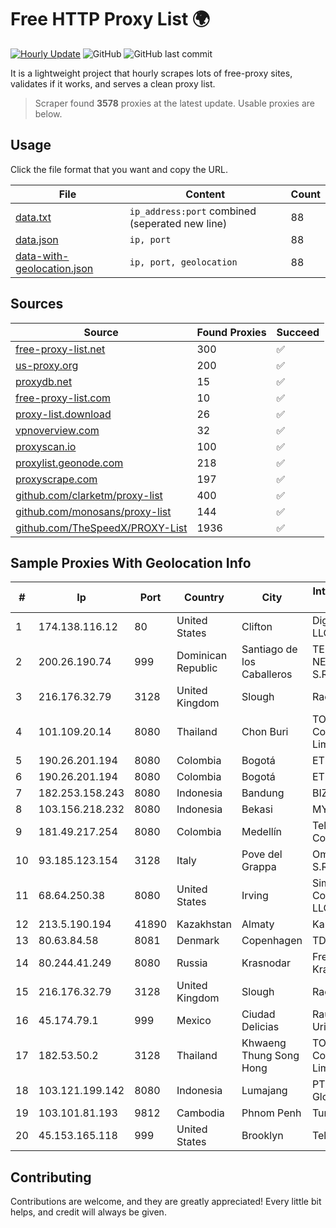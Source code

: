 
# Free HTTP Proxy List 🌍

[![Hourly Update](https://github.com/mertguvencli/http-proxy-list/actions/workflows/main.yml/badge.svg?branch=main)](https://github.com/mertguvencli/http-proxy-list/actions/workflows/main.yml)
![GitHub](https://img.shields.io/github/license/mertguvencli/http-proxy-list)
![GitHub last commit](https://img.shields.io/github/last-commit/mertguvencli/http-proxy-list)

It is a lightweight project that hourly scrapes lots of free-proxy sites, validates if it works, and serves a clean proxy list.


> Scraper found **3578** proxies at the latest update. Usable proxies are below.

## Usage

Click the file format that you want and copy the URL.


|File|Content|Count|
|----|-------|-----|
|[data.txt](https://raw.githubusercontent.com/mertguvencli/http-proxy-list/main/proxy-list/data.txt)|`ip_address:port` combined (seperated new line)|88|
|[data.json](https://raw.githubusercontent.com/mertguvencli/http-proxy-list/main/proxy-list/data.json)|`ip, port`|88|
|[data-with-geolocation.json](https://raw.githubusercontent.com/mertguvencli/http-proxy-list/main/proxy-list/data-with-geolocation.json)|`ip, port, geolocation`|88|

## Sources

|Source|Found Proxies|Succeed|
|------|-------------|-------|
|[free-proxy-list.net](https://free-proxy-list.net)|300|✅|
|[us-proxy.org](https://www.us-proxy.org)|200|✅|
|[proxydb.net](http://proxydb.net)|15|✅|
|[free-proxy-list.com](https://free-proxy-list.com/?page=&port=&type%5B%5D=http&type%5B%5D=https&up_time=0&search=Search)|10|✅|
|[proxy-list.download](https://www.proxy-list.download/HTTP)|26|✅|
|[vpnoverview.com](https://vpnoverview.com/privacy/anonymous-browsing/free-proxy-servers)|32|✅|
|[proxyscan.io](https://www.proxyscan.io)|100|✅|
|[proxylist.geonode.com](https://proxylist.geonode.com/api/proxy-list?limit=300&page=1&sort_by=lastChecked&sort_type=desc&protocols=http,https)|218|✅|
|[proxyscrape.com](https://api.proxyscrape.com/v2/?request=displayproxies&protocol=http&timeout=10000&country=all&ssl=all&anonymity=all)|197|✅|
|[github.com/clarketm/proxy-list](https://raw.githubusercontent.com/clarketm/proxy-list/master/proxy-list-raw.txt)|400|✅|
|[github.com/monosans/proxy-list](https://raw.githubusercontent.com/monosans/proxy-list/main/proxies/http.txt)|144|✅|
|[github.com/TheSpeedX/PROXY-List](https://raw.githubusercontent.com/TheSpeedX/PROXY-List/master/http.txt)|1936|✅|


## Sample Proxies With Geolocation Info

|#|Ip|Port|Country|City|Internet Service Provider|
|-|--|----|-------|----|-------------------------|
|1|174.138.116.12|80|United States|Clifton|DigitalOcean, LLC|
|2|200.26.190.74|999|Dominican Republic|Santiago de los Caballeros|TELERY NETWORKS, S.R.L|
|3|216.176.32.79|3128|United Kingdom|Slough|Rackdog, LLC|
|4|101.109.20.14|8080|Thailand|Chon Buri|TOT Public Company Limited|
|5|190.26.201.194|8080|Colombia|Bogotá|ETB - Colombia|
|6|190.26.201.194|8080|Colombia|Bogotá|ETB - Colombia|
|7|182.253.158.243|8080|Indonesia|Bandung|BIZNET|
|8|103.156.218.232|8080|Indonesia|Bekasi|MYREPUBLIC|
|9|181.49.217.254|8080|Colombia|Medellín|Telmex Colombia S.A.|
|10|93.185.123.154|3128|Italy|Pove del Grappa|Omegacom S.R.L.S.|
|11|68.64.250.38|8080|United States|Irving|SimpleFiber Communications LLC|
|12|213.5.190.194|41890|Kazakhstan|Almaty|Kar-Tel LLC|
|13|80.63.84.58|8081|Denmark|Copenhagen|TDC A/S|
|14|80.244.41.249|8080|Russia|Krasnodar|Freedom Krasnodar|
|15|216.176.32.79|3128|United Kingdom|Slough|Rackdog, LLC|
|16|45.174.79.1|999|Mexico|Ciudad Delicias|Raul Duarte Urita|
|17|182.53.50.2|3128|Thailand|Khwaeng Thung Song Hong|TOT Public Company Limited|
|18|103.121.199.142|8080|Indonesia|Lumajang|PT Parsaoran Global Datatrans|
|19|103.101.81.193|9812|Cambodia|Phnom Penh|Turbotech CO.|
|20|45.153.165.118|999|United States|Brooklyn|Telery Networks|



## Contributing

Contributions are welcome, and they are greatly appreciated! Every
little bit helps, and credit will always be given.

